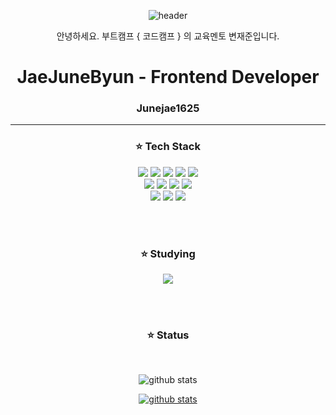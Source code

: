 <div align="center">

  ![header](https://capsule-render.vercel.app/api?&type=waving&color=99c2ff&height=250&section=header&text=Welcome!&fontSize=70&animation=scaleIn&fontColor=ffffff)


  안녕하세요. 부트캠프 { 코드캠프 } 의 교육멘토 변재준입니다.

# JaeJuneByun - Frontend Developer
### Junejae1625

<hr></hr>

### ⭐️ Tech Stack 

<img src="https://img.shields.io/badge/JavaScript-F7DF1E?style=flat&logo=JavaScript&logoColor=white"/>
<img src="https://img.shields.io/badge/TypeScript-3178C6?style=flat&logo=TypeScript&logoColor=white"/>
<img src="https://img.shields.io/badge/HTML5-E34F26?style=flat&logo=HTML5&logoColor=white"/>
<img src="https://img.shields.io/badge/CSS3-1572B6?style=flat&logo=css3&logoColor=white"/>
<img src="https://img.shields.io/badge/Emotion-fbace2?style=flat&logo=Emotion&logoColor=white"/>
</br>
<img src="https://img.shields.io/badge/React-61DAFB?style=flat&logo=React&logoColor=white"/>
<img src="https://img.shields.io/badge/Next-000000?style=flat&logo=Next&logoColor=white"/>
<img src="https://img.shields.io/badge/Graphql-E10098?style=flat&logo=Graphql&logoColor=white"/>
<img src="https://img.shields.io/badge/Apollo Client-311C87?style=flat&logo=ApolloGraphQL&logoColor=white"/>
</br>
<img src="https://img.shields.io/badge/GCP-4285F4?style=flat&logo=Google Cloud&logoColor=white"/>
<img src="https://img.shields.io/badge/Amazon AWS-232F3E?style=flat&logo=Amazon AWS&logoColor=white"/>
<img src="https://img.shields.io/badge/Docker-2496ED?style=flat&logo=Docker&logoColor=white"/>

</br></br>


### ⭐️ Studying

<img src="https://img.shields.io/badge/React Native-61DAFB?style=flat&logo=React&logoColor=white"/>

</br></br>


### ⭐️ Status

</br>

<div>

![github stats](https://github-readme-stats.vercel.app/api?username=Junejae1625&show_icons=true&theme=radical)

[![github stats](https://github-readme-stats.vercel.app/api/top-langs/?username=Junejae1625&show_icons=true&theme=radical&hide_border=true&title_color=004386&icon_color=004386&layout=compact)](https://github.com/Junejae1625)

</div>


</div>

